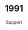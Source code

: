 ---
published: true
layout: "post"
title: "1991"
timeline: "false"
teaserText: "We lost so many brothers and sisters to this epidemic. This is the story of one brother and the sister who dedicated her life to making a difference."
subtitle: "Support"
video: "http://player.vimeo.com/video/71694312"
teaserImg: "1991-teaser.jpg"
featureImg: "1991-feature.jpg"

statistics:
- stat: "704"
  desc: "reports of new HIV cases in BC."
  link: "http://www.bccdc.ca/NR/rdonlyres/54BFF7F2-E283-4E72-BF2A-73EC2813F0D1/0/HIV_Annual_Report_2011_20111011.pdf"
  type: "pdf"

- stat: "10" 
  desc: "million people living with HIV/AIDS globally."
  link: "http://www.avert.org/aids-history87-92.htm"
  type: "website"

- stat: "7,987"
  desc: "Helpline calls are received by AIDS Vancouver."

global:
- item: "Magic Johnson publicly announces he is HIV positive."
  link: "http://www.youtube.com/watch?v=YgCFFPRuzqw"
  type: "video"

- item: "Queen lead singer, Freddie Mercury, dies from AIDS."
  link: "http://www.youtube.com/watch?v=eI9zDyul_4o"
  type: "video"

- item: "The Red Ribbon becomes the international symbol for HIV –introduced at the Tony Awards by 'Broadway Cares' in the US."
  link: "http://www.broadwaycares.org/redribbons"
  type: "webpage"

- item: "The Kaiser Family Foundation re-launches itself and begins partnering with HIV organizations globally."
  link: "http://kff.org/history-and-mission/"
  type: "webpage"

national:
- item: "First AIDS Awareness Week."
  link: "http://www.projectremember.ca/TimeLine.aspx"
  type: "webpage"

- item: "Red Road HIV/AIDS Network is created."
  link: "http://red-road.org/"
  type: "webpage"

- item: "The Drug refered to as DDI becomes available in Canada."
  link: "http://www.fda.gov/ForConsumers/ByAudience/ForPatientAdvocates/HIVandAIDSActivities/ucm151078.htm"
  type: "webpage"

year:
- item: "Serial killer Jeffrey Dahmer is arrested."
  link: "http://www.history.com/this-day-in-history/cannibal-and-serial-killer-jeffrey-dahmer-is-caught"
  type: "webpage"

- item: "The release of Nirvana's Nevermind signifies the start of the Grunge era."
  link: "http://www.youtube.com/watch?v=YFXPV7PwqG0"
  type: "video"

- item: "Gulf War: Operation Desert Storm begins with air strikes against Iraq."
  link: "http://www.history.com/topics/persian-gulf-war"
  type: "webpage"

local:
- item: "Positive Women’s Network (PWN) is incorporated. PWN provides education, support, and resources for women living with HIV in BC and for service providers in health and social services across the country."
  link: "http://pwn.bc.ca/"
  type: "webpage"

- item: "Vancouver Native Health Society is formed. There mission is to improve and promote the health of individuals with a focus on the Aboriginal community residing in Greater Vancouver."
  link: "http://www.vnhs.net/"
  type: "webpage"

- item: "Helmcken House opened, offering a total of 32 one bedroom and bachelor apartments for people living with HIV/AIDS. The location of these units ensured ease of access to St. Paul’s Hospital, medical specialists and the Pacific AIDS Resource Centre."
  link: "http://www.mclarenhousing.com/index.php?option=com_content&view=article&id=46&Itemid=53"
  type: "webpage"

- item: "AIDS Vancouver has 681 clients."

- item: "1,000 people attend Vancouver’s AIDS Candlelight Memorial."
---